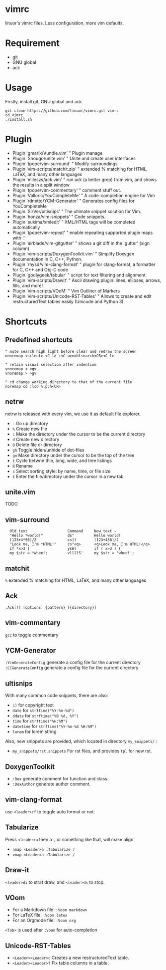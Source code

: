 vimrc
=======

linuor's vimrc files.
Less configuration, more vim defaults.

Requirement
===========

- git
- GNU global
- ack

Usage
=====

Firstly, install git, GNU global and ack.

```
git clone https://github.com/linuor/vimrc.git vimrc
cd vimrc
./install.sh
```

Plugin
======

- Plugin 'gmarik/Vundle.vim'                  " Plugin manage
- Plugin 'Shougo/unite.vim'                   " Unite and create user interfaces
- Plugin 'tpope/vim-surround'                 " Modify surroundings
- Plugin 'vim-scripts/matchit.zip'            " extended % matching for HTML, LaTeX, and many other languages
- Plugin 'mileszs/ack.vim'                    " run ack (a better grep) from vim, and shows the results in a split window
- Plugin 'tpope/vim-commentary'               " comment stuff out.
- Plugin 'Valloric/YouCompleteMe'             " A code-completion engine for Vim
- Plugin 'rdnetto/YCM-Generator'              " Generates config files for YouCompleteMe
- Plugin 'SirVer/ultisnips'                   " The ultimate snippet solution for Vim.
- Plugin 'honza/vim-snippets'                 " Code snippets.
- Plugin 'sukima/xmledit'                     " XML/HTML tags will be completed automatically
- Plugin 'tpope/vim-repeat'                   " enable repeating supported plugin maps with '.'
- Plugin 'airblade/vim-gitgutter'             " shows a git diff in the 'gutter' (sign column)
- Plugin 'vim-scripts/DoxygenToolkit.vim'     " Simplify Doxygen documentation in C, C++, Python.
- Plugin 'rhysd/vim-clang-format'             " plugin for clang-format, a formatter for C, C++ and Obj-C code
- Plugin 'godlygeek/tabular'                  " script for text filtering and alignment
- Plugin 'vim-scripts/DrawIt'                 " Ascii drawing plugin: lines, ellipses, arrows, fills, and more!
- Plugin 'vim-scripts/VOoM'                   " Vim Outliner of Markers
- Plugin 'vim-scripts/Unicode-RST-Tables'     " Allows to create and edit restructuredText tables easily (Unicode and Python 3).

Shortcuts
================

Predefined shortcuts
--------------------

```
" mute search high light before clear and redraw the screen
nnoremap <silent> <C-l> :<C-u>nohlsearch<CR><C-l>

" retain visual selection after indention
vnoremap < <gv
vnoremap > >gv

" cd change working directory to that of the current file
noremap cd :lcd %:p:h<CR>
```

netrw
-----

netrw is released with every vim, we use it as default file explorer.

- `-` Go up directory
- `%` Create new file
- `c` Make the directory under the cursor to be the current directory
- `d` Create new directory
- `D` Delete file or directory
- `gh` Toggle hiden/unhide of dot-files
- `gn` Make directory under the cursor to be the top of the tree
- `i` Cycle betwnn thin, long, wide, and tree listings
- `R` Rename
- `s` Select sorting style: by name, time, or file size
- `t` Enter the file/directory under the cursor in a new tab

unite.vim
---------

TODO

vim-surround
------------

```
  Old text                  Command     New text ~
  "Hello *world!"           ds"         Hello world!
  [123+4*56]/2              cs])        (123+456)/2
  "Look ma, I'm *HTML!"     cs"<q>      <q>Look ma, I'm HTML!</q>
  if *x>3 {                 ysW(        if ( x>3 ) {
  my $str = *whee!;         vllllS'     my $str = 'whee!';
```

matchit
-------

`%` extended % matching for HTML, LaTeX, and many other languages

Ack
---

`:Ack[!] [options] {pattern} [{directory}]`

vim-commentary
--------------

`gcc` to toggle commentary

YCM-Generator
-------------

`:YcmGenerateConfig` generate a config file for the current directory
`:CCGenerateConfig`  generate a config file for the current directory

ultisnips
---------

With many common code snippets, there are also:

- `c)` for copyright text
- `date` for `strftime("%Y-%m-%d")`
- `ddate` for `strftime("%B %d, %Y")`
- `time` for `strftime("%H:%M")`
- `datetime` for `strftime("%Y-%m-%d %H:%M")`
- `lorem` for lorem string

Also, new snippets are provided, which located in directory `my_snippets/` :

- `my_snippets/rst.snippets` For rst files, and provides `tpl` for new rst.

DoxygenToolkit
--------------

- `:Dox` generate comment for function and class.
- `:DoxAuthor` generate author comment.

vim-clang-format
----------------

use `<leader>cf` to toggle auto format or not.

Tabularize
----------

Press `<leader>a` then a `,` or something like that, will make align.

- `nmap <Leader>a :Tabularize /`
- `vmap <Leader>a :Tabularize /`

Draw-it
-------

`<leader>di` to strat draw, and `<leader>ds` to stop.

VOom
----

- For a Markdown file: `:Voom markdown`
- For LaTeX file: `:Voom latex`
- For an Orgmode file: `:Voom org`

`<Tab>` is used after `:Voom` for auto-completion

Unicode-RST-Tables
------------------

- `<Leader><Leader>c` Creates a new restructuredText table.
- `<Leader><Leader>f` Fix table columns in a table.
